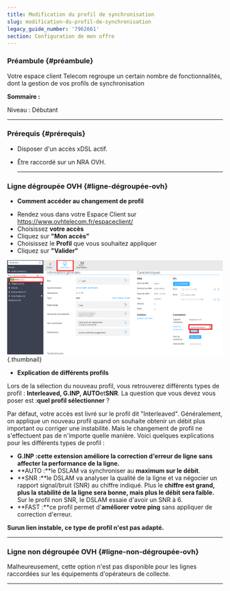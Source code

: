 ```yaml
---
title: Modification du profil de synchronisation
slug: modification-du-profil-de-synchronisation
legacy_guide_number: '7962661'
section: Configuration de mon offre
---
```


### Préambule {#préambule}

Votre espace client Telecom regroupe un certain nombre de fonctionnalités, dont la gestion de vos profils de synchronisation

**Sommaire :**

Niveau : Débutant

------------------------------------------------------------------------

### Prérequis {#prérequis}

-   Disposer d'un accès xDSL actif.
-   Être raccordé sur un NRA OVH.

    ------------------------------------------------------------------------

### Ligne dégroupée OVH {#ligne-dégroupée-ovh}

-   **Comment accéder au changement de profil**

<!-- -->

-   Rendez vous dans votre Espace Client sur <https://www.ovhtelecom.fr/espaceclient/>
-   Choisissez **votre accès**
-   Cliquez sur **"Mon accès"**
-   Choisissez le **Profil** que vous souhaitez appliquer
-   Cliquez sur **"Valider"**

![](images/2015-12-15-144213_1258x549_scrot.png){.thumbnail}

-   **Explication de différents profils**

Lors de la sélection du nouveau profil, vous retrouverez différents types de profil : **Interleaved, G.INP, AUTO**et**SNR**. La question que vous devez vous poser est :**quel profil sélectionner** ?

Par défaut, votre accès est livré sur le profil dit "Interleaved". Généralement, on applique un nouveau profil quand on souhaite obtenir un débit plus important ou corriger une instabilité. Mais le changement de profil ne s'effectuent pas de n'importe quelle manière. Voici quelques explications pour les différents types de profil :

-   **G.INP :**cette extension améliore la correction d'erreur de ligne sans affecter la performance de la ligne.****
-   **AUTO :**le DSLAM va synchroniser au **maximum sur le débit**.
-   **SNR :**le DSLAM va analyser la qualité de la ligne et va négocier un rapport signal/bruit (SNR) au chiffre indiqué. Plus le **chiffre est grand, plus la stabilité de la ligne sera bonne, mais plus le débit sera faible.** Sur le profil non SNR, le DSLAM essaie d'avoir un SNR à 6.
-   **FAST :**ce profil permet d'**améliorer votre ping** sans appliquer de correction d'erreur.

**Surun lien instable, ce type de profil n'est pas adapté.**

------------------------------------------------------------------------

### Ligne non dégroupée OVH {#ligne-non-dégroupée-ovh}

Malheureusement, cette option n'est pas disponible pour les lignes raccordées sur les équipements d'opérateurs de collecte.

------------------------------------------------------------------------


